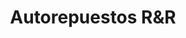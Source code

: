 ---
title: "Autorepuestos R&R"
url: /puerto-de-san-jose/autorepuestos-rundr/
shop: piezas de automóviles
---